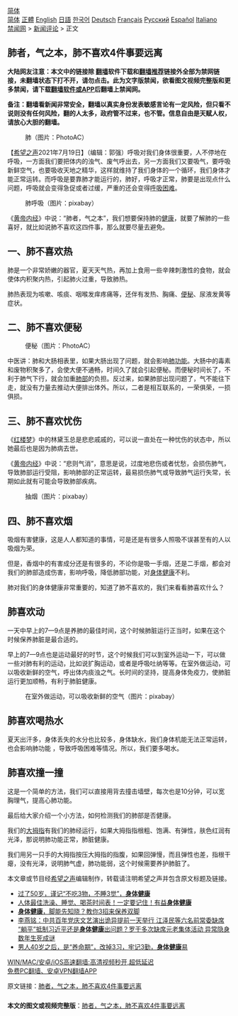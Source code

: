  <!-- 面包屑导航 --> <div class="breadcrumb"><!-- GTranslate: https://gtranslate.io/ -->  <div class="switcher notranslate">  <div class="selected">  <a href="#" onclick="return false;"> 简体</a>  </div>  <div class="option">  <a href="https://www.bannedbook.org" onclick="doGTranslate('zh-CN|zh-CN');jQuery('div.switcher div.selected a').html(jQuery(this).html());return false;" title="简体中文" class="nturl selected"> 简体</a>  <a href="https://www.bannedbook.org/zh-tw/" onclick="doGTranslate('zh-CN|zh-TW');jQuery('div.switcher div.selected a').html(jQuery(this).html());return false;" title="繁體中文" class="nturl"> 正體</a>  <a href="https://www.bannedbook.org/en/" onclick="doGTranslate('zh-CN|en');jQuery('div.switcher div.selected a').html(jQuery(this).html());return false;" title="English" class="nturl"> English</a>  <a href="https://www.bannedbook.org/ja/" onclick="doGTranslate('zh-CN|ja');jQuery('div.switcher div.selected a').html(jQuery(this).html());return false;" title="日本語" class="nturl"> 日語</a>  <a href="https://www.bannedbook.org/ko/" onclick="doGTranslate('zh-CN|ko');jQuery('div.switcher div.selected a').html(jQuery(this).html());return false;" title="한국어" class="nturl"> 한국어</a>  <a href="https://www.bannedbook.org/de/" onclick="doGTranslate('zh-CN|de');jQuery('div.switcher div.selected a').html(jQuery(this).html());return false;" title="Deutsch" class="nturl"> Deutsch</a>  <a href="https://www.bannedbook.org/fr/" onclick="doGTranslate('zh-CN|fr');jQuery('div.switcher div.selected a').html(jQuery(this).html());return false;" title="Français" class="nturl"> Français</a>  <a href="https://www.bannedbook.org/ru/" onclick="doGTranslate('zh-CN|ru');jQuery('div.switcher div.selected a').html(jQuery(this).html());return false;" title="Русский" class="nturl"> Русский</a>  <a href="https://www.bannedbook.org/es/" onclick="doGTranslate('zh-CN|es');jQuery('div.switcher div.selected a').html(jQuery(this).html());return false;" title="Español" class="nturl"> Español</a>  <a href="https://www.bannedbook.org/it/" onclick="doGTranslate('zh-CN|it');jQuery('div.switcher div.selected a').html(jQuery(this).html());return false;" title="Italiano" class="nturl"> Italiano</a>  </div>  </div>      <div class='breadcrumb-sub'><!-- Breadcrumb NavXT 6.3.0 --> <a href="https://www.bannedbook.org/" class="home">禁闻网</a> &gt; <a href="https://www.bannedbook.org/bnews/comments/" class="category">新闻评论</a> &gt; 正文</div></div><h2>肺者，气之本，肺不喜欢4件事要远离</h2> <p class="notice"><b>大陆网友注意：本文中的链接除 <a href="https://github.com/bannedbook/fanqiang" >翻墙</a>软件下载和<a href="https://github.com/killgcd/justmysocks/blob/master/README.md">翻墙推荐</a>链接外全部为禁网链接，未翻墙状态下打不开，请勿点击。此为文字版禁闻，欲看图文视频完整版和更多禁闻，请下载<a href="https://github.com/bannedbook/fanqiang">翻墙软件或APP</a>后翻墙上禁闻网。</p><p>备注：翻墙看新闻非常安全，翻墙以真实身份发表敏感言论有一定风险，但只看不说则没有任何风险，翻的人太多，政府管不过来，也不管。信息自由是天赋人权，请放心大胆的翻墙。</b></p>  <div class="entry"> <figure> <p><figcaption>肺（图片：PhotoAC）</figcaption></figure> <p>【<span class='wp_keywordlink_affiliate'><a href="https://www.soundofhope.org" title="希望之声" target="_blank">希望之声</a></span>2021年7月19日】（编辑：郭强）呼吸对我们身体很重要，人不停地在呼吸，一方面我们要把体内的浊气、废气呼出去，另一方面我们又要吸气，要呼吸新鲜空气，也要吸收天地之精华，这样就维持了我们身体的一个循环，我们身体才能正常运转。而呼吸是要靠肺才能运行的，肺好，呼吸才正常，肺要是出现点什么问题，呼吸就会变得急促或者过缓，严重的还会变得<a href="https://www.bannedbook.org/bnews/tag/%E5%91%BC%E5%90%B8%E5%9B%B0%E9%9A%BE/" class="st_tag internal_tag" rel="tag" title="标签 呼吸困难 下的日志">呼吸困难</a>。</p> <figure><figcaption>肺呼吸（图片：pixabay）</figcaption></figure> <p>《<span class='wp_keywordlink'><a href="https://www.bannedbook.org/forum24/topic3903.html" title="《黄帝内经》" target="_blank">黄帝内经</a></span>》中说：“肺者，气之本”，我们想要保持肺的<a href="https://www.bannedbook.org/bnews/tag/%e5%81%a5%e5%ba%b7/" class="st_tag internal_tag" rel="tag" title="标签 健康 下的日志">健康</a>，就要了解肺的一些喜好，就比如说肺不喜欢这四件事，那么就要尽量去避免。</p> <h2>一、肺不喜欢热</h2> <p>肺是一个非常娇嫩的器官，夏天天气热，再加上食用一些辛辣刺激性的食物，就会使体内积聚内热，引起肺火过重，导致肺热。</p> <p>肺热表现为咳嗽、咳痰、咽喉发痒疼痛等，还伴有发热、胸痛、<a href="https://www.bannedbook.org/bnews/tag/%e4%be%bf%e7%a7%98/" class="st_tag internal_tag" rel="tag" title="标签 便秘 下的日志">便秘</a>、尿液发黄等症状。</p> <h2>二、肺不喜欢便秘</h2> <figure><figcaption>便秘（图片：PhotoAC）</figcaption></figure> <p>中医讲：肺和大肠相表里，如果大肠出现了问题，就会影响<a href="https://www.bannedbook.org/bnews/tag/%E8%82%BA%E5%8A%9F%E8%83%BD/" class="st_tag internal_tag" rel="tag" title="标签 肺功能 下的日志">肺功能</a>。大肠中的毒素和废物积聚多了，会使大便不通畅，时间久了就会引起便秘。而便秘时间长了，不利于肺气下行，就会加重<a href="https://www.bannedbook.org/bnews/tag/%E8%82%BA%E9%83%A8/" class="st_tag internal_tag" rel="tag" title="标签 肺部 下的日志">肺部</a>的负担。反过来，如果肺部出现问题了，气不能往下走，就没有力量去推动大便排出体外。所以，二者是相互联系的，一荣俱荣，一损俱损。</p>  <h2>三、肺不喜欢忧伤</h2> <p>《<span class='wp_keywordlink'><a href="https://www.bannedbook.org/forum3/topic58.html" title="红楼梦-谁解其中意" target="_blank">红楼梦</a></span>》中的林黛玉总是悲悲戚戚的，可以说一直处在一种忧伤的状态中，所以她最后也是因为肺病去世。</p> <p>《<a href="https://www.bannedbook.org/bnews/tag/%E9%BB%84%E5%B8%9D%E5%86%85%E7%BB%8F/" class="st_tag internal_tag" rel="tag" title="标签 黄帝内经 下的日志">黄帝内经</a>》中说：“悲则气消”，意思是说，过度地悲伤或者忧愁，会损伤肺气，导致肺部运行受阻，影响肺部的正常运转，最易损伤肺气或导致肺气运行失常，长期如此就有可能会导致肺部疾病。</p> <figure><figcaption>抽烟（图片：pixabay）</figcaption></figure> <h2>四、肺不喜欢烟</h2> <p>吸烟有害健康，这是人人都知道的事情，可是还是有很多人照吸不误甚至有的人以吸烟为荣。</p> <p>但是，香烟中的有害成分还是有很多的，不论你是吸一手烟，还是二手烟，都会对我们的肺部造成伤害，影响呼吸，降低肺部功能，对<a href="https://www.bannedbook.org/bnews/tag/%E8%BA%AB%E4%BD%93%E5%81%A5%E5%BA%B7/" class="st_tag internal_tag" rel="tag" title="标签 身体健康 下的日志">身体健康</a>不利。</p> <p>肺对我们的身体健康非常重要的，知道了肺不喜欢的，我们来看看肺喜欢什么？</p>  <h2>肺喜欢动</h2> <p>一天中早上的7—9点是养肺的最佳时间，这个时候肺脏运行正当时，如果在这个时候保养肺脏是最合适的。</p> <p>早上的7—9点也是运动最好的时节，这个时候我们可以到室外运动一下，可以做一些对肺有利的运动，比如说扩胸运动，或者是呼吸吐纳等等。在室外做运动，可以吸收新鲜的空气，呼出体内痰浊之气。长时间的坚持，提高身体免疫力，使肺脏运行更加顺畅，有利于肺脏健康。</p> <figure><figcaption>在室外做运动，可以吸收新鲜的空气（图片：pixabay）</figcaption></figure> <h2>肺喜欢喝热水</h2> <p>夏天出汗多，身体丢失的水分也比较多，身体缺水，我们身体机能无法正常运转，也会影响肺功能 ，导致呼吸困难等情况。所以，我们要多喝水。</p> <h2>肺喜欢撞一撞</h2> <p>这是一个简单的方法，我们可以直接用背去撞击墙壁，每次也是10分钟，可以宽胸理气，提高心肺功能。</p> <p>最后给大家介绍一个小方法，如何检测我们的肺部是否健康。</p>  <p>我们的<a href="https://www.bannedbook.org/bnews/tag/%E5%A4%A7%E6%8B%87%E6%8C%87/" class="st_tag internal_tag" rel="tag" title="标签 大拇指 下的日志">大拇指</a>有我们的肺经运行，如果大拇指指根粗、饱满、有弹性，肤色红润有光泽，那说明肺功能正常，肺脏健康。</p> <p>我们用另一只手的大拇指按压大拇指的指腹，如果回弹慢，而且弹性也差，指根干瘪，没有光泽，说明肺气虚，肺功能弱，这个时候需要养护肺脏了。</p> <p>本文章或节目经<a href="https://www.bannedbook.org/bnews/tag/%e5%b8%8c%e6%9c%9b%e4%b9%8b%e5%a3%b0/" class="st_tag internal_tag" rel="tag" title="标签 希望之声 下的日志">希望之声</a>编辑制作，转载请注明希望之声并包含原文标题及链接。 </p> <ul class='op-related-articles' title='相关阅读'> <li><a href='https://www.bannedbook.org/bnews/health/20210718/1589519.html' target='_blank'>过了50岁，谨记“不吃3物，不睡3觉”，<b>身体健康</b></a></li> <li><a href='https://www.bannedbook.org/bnews/health/20210716/1588365.html' target='_blank'>人体最佳洗澡、睡觉、喝茶时间表！一定要记住！有益<b>身体健康</b></a></li> <li><a href='https://www.bannedbook.org/bnews/health/20210708/1582967.html' target='_blank'><b>身体健康</b>，脚能先知晓？教你3招来保养双脚</a></li> <li><a href='https://www.bannedbook.org/bnews/comments/20210629/1576491.html' target='_blank'>李燕铭：中共百年党庆文艺演出诡异提前一天举行 江泽民等六名前常委缺席 “躺平”抵制习近平还是<b>身体健康</b>出问题？罗干多次缺席元老集体活动 异常隐身数年生死成谜</a></li> <li><a href='https://www.bannedbook.org/bnews/health/20210623/1572678.html' target='_blank'>男人40岁之后，是“养命期”，改掉3习，牢记3勤，<b>身体健康</b>易</a></li> </ul> <p class="texttj"> <a href="https://github.com/bannedbook/fanqiang/wiki/V2ray%E6%9C%BA%E5%9C%BA" target="_blank">WIN/MAC/安卓/iOS高速翻墙:高清视频秒开,超低延迟</a><br/> <a href="https://github.com/bannedbook/fanqiang/wiki/%E7%A6%81%E9%97%BB%E7%BD%91%E5%AE%89%E5%8D%93%E7%BF%BB%E5%A2%99%E6%96%B0%E9%97%BBAPP" target="_blank">免费PC翻墙、安卓VPN翻墙APP</a></p><p>原文链接：<a class="src_link"  href="https://www.soundofhope.org/post/526301" target="_blank">肺者，气之本，肺不喜欢4件事要远离</a></p> <a name='sharetosocial'></a>  <div style="margin-bottom:5px;padding-bottom:5px;clear:both"> <div id="archive-pix-1" class="banner-ads"> <!-- AuctionX Display platform tag START --> <div id="26318x728x90x621x_ADSLOT2" clicktrack="%%CLICK_URL_ESC%%"></div> <!-- AuctionX Display platform tag END --> </div> <div id="archive-pix-2" class="banner-ads"> <!-- AuctionX Display platform tag START --> <div id="26315x300x250x621x_ADSLOT2" clicktrack="%%CLICK_URL_ESC%%"></div> <!-- AuctionX Display platform tag END --> </div> </div>  <div id="archive-pix-1" class="banner-ads"> <!-- AuctionX Display platform tag START --> <div id="26318x728x90x621x_ADSLOT3" clicktrack="%%CLICK_URL_ESC%%"></div> <!-- AuctionX Display platform tag END --> </div> <div><b>本文的图文或视频完整版</b>：<a href='https://www.bannedbook.org/bnews/comments/20210719/1590026.html'>肺者，气之本，肺不喜欢4件事要远离</a></div>  </div><!--END ENTRY--> 